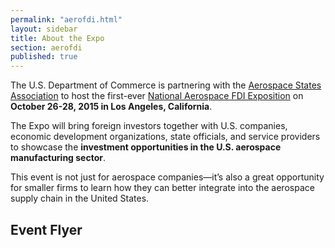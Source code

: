 ```yaml
---
permalink: "aerofdi.html"
layout: sidebar
title: About the Expo
section: aerofdi
published: true
---
```


The U.S. Department of Commerce is partnering with the [Aerospace States Association](http://aerostates.org/) to host the first-ever [National Aerospace FDI Exposition](http://aeroinvestmentexpo.com/) on **October 26-28, 2015 in Los Angeles, California**.

The Expo will bring foreign investors together with U.S. companies, economic development organizations, state officials, and service providers to showcase the **investment opportunities in the U.S. aerospace manufacturing sector**.

This event is not just for aerospace companies—it’s also a great opportunity for smaller firms to learn how they can better integrate into the aerospace supply chain in the United States.

## Event Flyer

